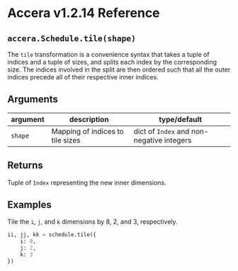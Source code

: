 [//]: # (Project: Accera)
[//]: # (Version: v1.2.14)

# Accera v1.2.14 Reference

## `accera.Schedule.tile(shape)`
The `tile` transformation is a convenience syntax that takes a tuple of indices and a tuple of sizes, and splits each index by the corresponding size. The indices involved in the split are then ordered such that all the outer indices precede all of their respective inner indices.

## Arguments

argument | description | type/default
--- | --- | ---
`shape` | Mapping of indices to tile sizes | dict of `Index` and non-negative integers

## Returns
Tuple of `Index` representing the new inner dimensions.

## Examples

Tile the `i`, `j`, and `k` dimensions by 8, 2, and 3, respectively.

```python
ii, jj, kk = schedule.tile({
    i: 8,
    j: 2,
    k: 3
})
```

<div style="page-break-after: always;"></div>


